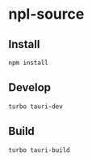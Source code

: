 # npl-source

## Install
```shell
npm install
```

## Develop
```shell
turbo tauri-dev
```

## Build
```shell
turbo tauri-build
```

